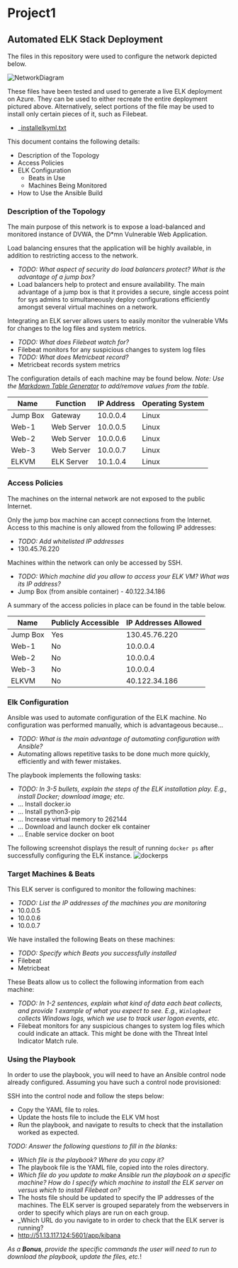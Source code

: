# Project1
## Automated ELK Stack Deployment

The files in this repository were used to configure the network depicted below.

![NetworkDiagram](https://user-images.githubusercontent.com/102398249/161442666-d37dd9ab-05a6-45da-b2c0-8dd4286b6789.JPG)

These files have been tested and used to generate a live ELK deployment on Azure. They can be used to either recreate the entire deployment pictured above. Alternatively, select portions of the file may be used to install only certain pieces of it, such as Filebeat.

- _[installelkyml.txt](https://github.com/acharris989/Project1/files/8405424/installelkyml.txt)

This document contains the following details:
- Description of the Topology
- Access Policies
- ELK Configuration
  - Beats in Use
  - Machines Being Monitored
- How to Use the Ansible Build


### Description of the Topology

The main purpose of this network is to expose a load-balanced and monitored instance of DVWA, the D*mn Vulnerable Web Application.

Load balancing ensures that the application will be highly available, in addition to restricting access to the network.
- _TODO: What aspect of security do load balancers protect?  What is the advantage of a jump box?_ 
- Load balancers help to protect and ensure availability. The main advantage of a jump box is that it provides a secure, single access point for sys admins to simultaneously deploy configurations efficiently amongst several virtual machines on a network. 

Integrating an ELK server allows users to easily monitor the vulnerable VMs for changes to the log files and system metrics.
- _TODO: What does Filebeat watch for?_ 
- Filebeat monitors for any suspicious changes to system log files
- _TODO: What does Metricbeat record?_ 
- Metricbeat records system metrics

The configuration details of each machine may be found below.
_Note: Use the [Markdown Table Generator](http://www.tablesgenerator.com/markdown_tables) to add/remove values from the table_.

| Name     | Function   | IP Address | Operating System |
|----------|------------|------------|------------------|
| Jump Box | Gateway    | 10.0.0.4   | Linux            |
| Web-1    | Web Server | 10.0.0.5   | Linux            |
| Web-2    | Web Server | 10.0.0.6   | Linux            |
| Web-3    | Web Server | 10.0.0.7   | Linux            |
| ELKVM    | ELK Server | 10.1.0.4   | Linux            |

### Access Policies

The machines on the internal network are not exposed to the public Internet. 

Only the jump box machine can accept connections from the Internet. Access to this machine is only allowed from the following IP addresses:
- _TODO: Add whitelisted IP addresses_ 
- 130.45.76.220

Machines within the network can only be accessed by SSH.
- _TODO: Which machine did you allow to access your ELK VM? What was its IP address?_  
- Jump Box (from ansible container) - 40.122.34.186

A summary of the access policies in place can be found in the table below.

| Name     | Publicly Accessible | IP Addresses Allowed |
|----------|---------------------|----------------------|
| Jump Box | Yes                 | 130.45.76.220        |
| Web-1    | No                  | 10.0.0.4             |
| Web-2    | No                  | 10.0.0.4             |
| Web-3    | No                  | 10.0.0.4             |
| ELKVM    | No                  | 40.122.34.186        |

### Elk Configuration

Ansible was used to automate configuration of the ELK machine. No configuration was performed manually, which is advantageous because...
- _TODO: What is the main advantage of automating configuration with Ansible?_ 
- Automating allows repetitive tasks to be done much more quickly, efficiently and with fewer mistakes.

The playbook implements the following tasks:
- _TODO: In 3-5 bullets, explain the steps of the ELK installation play. E.g., install Docker; download image; etc._
- ... Install docker.io
- ... Install python3-pip 
- ... Increase virtual memory to 262144
- ... Download and launch docker elk container
- ... Enable service docker on boot 

The following screenshot displays the result of running `docker ps` after successfully configuring the ELK instance.
![dockerps](https://user-images.githubusercontent.com/102398249/161446413-07df84e6-97ce-415a-a62d-b189793b974f.JPG)

### Target Machines & Beats
This ELK server is configured to monitor the following machines:
- _TODO: List the IP addresses of the machines you are monitoring_
- 10.0.0.5
- 10.0.0.6
- 10.0.0.7

We have installed the following Beats on these machines:
- _TODO: Specify which Beats you successfully installed_
- Filebeat
- Metricbeat

These Beats allow us to collect the following information from each machine:
- _TODO: In 1-2 sentences, explain what kind of data each beat collects, and provide 1 example of what you expect to see. E.g., `Winlogbeat` collects Windows logs, which we use to track user logon events, etc._
- Filebeat monitors for any suspicious changes to system log files which could indicate an attack. This might be done with the Threat Intel Indicator Match rule.
### Using the Playbook
In order to use the playbook, you will need to have an Ansible control node already configured. Assuming you have such a control node provisioned: 

SSH into the control node and follow the steps below:
- Copy the YAML file to roles.
- Update the hosts file to include the ELK VM host
- Run the playbook, and navigate to results to check that the installation worked as expected.

_TODO: Answer the following questions to fill in the blanks:_
- _Which file is the playbook? Where do you copy it?_ 
- The playbook file is the YAML file, copied into the roles directory.
- _Which file do you update to make Ansible run the playbook on a specific machine? How do I specify which machine to install the ELK server on versus which to install Filebeat on?_ 
- The hosts file should be updated to specify the IP addresses of the machines. The ELK server is grouped separately from the webservers in order to specify which plays are run on each group.
- _Which URL do you navigate to in order to check that the ELK server is running?
- http://51.13.117.124:5601/app/kibana

_As a **Bonus**, provide the specific commands the user will need to run to download the playbook, update the files, etc._!
